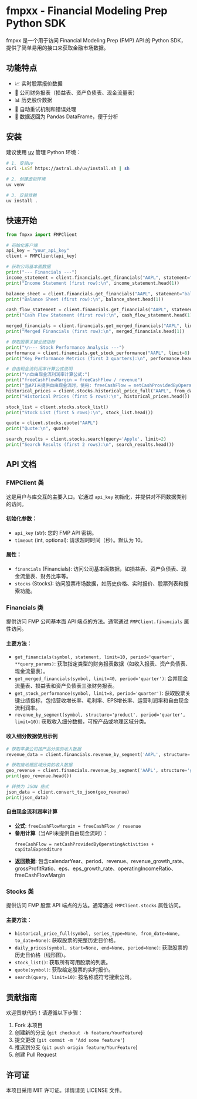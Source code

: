 # fmpxx - Financial Modeling Prep Python SDK

fmpxx 是一个用于访问 Financial Modeling Prep (FMP) API 的 Python SDK，提供了简单易用的接口来获取金融市场数据。

## 功能特点

- 📈 实时股票报价数据
- 💼 公司财务报表（损益表、资产负债表、现金流量表）
- 📊 历史股价数据
- 🔄 自动重试机制和错误处理
- 🐼 数据返回为 Pandas DataFrame，便于分析

## 安装

建议使用 [uv](https://github.com/astral-sh/uv) 管理 Python 环境：

```bash
# 1. 安装uv
curl -LsSf https://astral.sh/uv/install.sh | sh

# 2. 创建虚拟环境
uv venv

# 3. 安装依赖
uv install .
```

## 快速开始

```python
from fmpxx import FMPClient

# 初始化客户端
api_key = "your_api_key"
client = FMPClient(api_key)

# 获取公司基本面数据
print("--- Financials ---")
income_statement = client.financials.get_financials("AAPL", statement="income", limit=1)
print("Income Statement (first row):\n", income_statement.head(1))

balance_sheet = client.financials.get_financials("AAPL", statement="balance", limit=1)
print("Balance Sheet (first row):\n", balance_sheet.head(1))

cash_flow_statement = client.financials.get_financials("AAPL", statement="cash", limit=1)
print("Cash Flow Statement (first row):\n", cash_flow_statement.head(1))

merged_financials = client.financials.get_merged_financials("AAPL", limit=1)
print("Merged Financials (first row):\n", merged_financials.head(1))

# 获取股票关键业绩指标
print("\n--- Stock Performance Analysis ---")
performance = client.financials.get_stock_performance("AAPL", limit=8)
print("Key Performance Metrics (first 3 quarters):\n", performance.head(3))

# 自由现金流利润率计算公式说明
print("\n自由现金流利润率计算公式:")
print("freeCashFlowMargin = freeCashFlow / revenue")
print("当API未提供自由现金流时，使用: freeCashFlow = netCashProvidedByOperatingActivities + capitalExpenditure")
historical_prices = client.stocks.historical_price_full("AAPL", from_date="2023-01-01", to_date="2023-01-05")
print("Historical Prices (first 5 rows):\n", historical_prices.head())

stock_list = client.stocks.stock_list()
print("Stock List (first 5 rows):\n", stock_list.head())

quote = client.stocks.quote("AAPL")
print("Quote:\n", quote)

search_results = client.stocks.search(query='Apple', limit=2)
print("Search Results (first 2 rows):\n", search_results.head())
```


## API 文档

### FMPClient 类

这是用户与库交互的主要入口。它通过 `api_key` 初始化，并提供对不同数据类别的访问。

#### 初始化参数：
- `api_key` (str): 您的 FMP API 密钥。
- `timeout` (int, optional): 请求超时时间（秒）。默认为 10。

#### 属性：
- `financials` (Financials): 访问公司基本面数据，如损益表、资产负债表、现金流量表、财务比率等。
- `stocks` (Stocks): 访问股票市场数据，如历史价格、实时报价、股票列表和搜索功能。

### Financials 类

提供访问 FMP 公司基本面 API 端点的方法。通常通过 `FMPClient.financials` 属性访问。

#### 主要方法：
- `get_financials(symbol, statement, limit=10, period='quarter', **query_params)`: 获取指定类型的财务报表数据（如收入报表、资产负债表、现金流量表）。
- `get_merged_financials(symbol, limit=40, period='quarter')`: 合并现金流量表、损益表和资产负债表三张财务报表。
- `get_stock_performance(symbol, limit=8, period='quarter')`: 获取股票关键业绩指标，包括营收增长率、毛利率、EPS增长率、运营利润率和自由现金流利润率。
- `revenue_by_segment(symbol, structure='product', period='quarter', limit=10)`: 获取收入细分数据，可按产品或地理区域分类。

#### 收入细分数据使用示例
```python
# 获取苹果公司按产品分类的收入数据
revenue_data = client.financials.revenue_by_segment('AAPL', structure='product')

# 获取按地理区域分类的收入数据
geo_revenue = client.financials.revenue_by_segment('AAPL', structure='geographic')
print(geo_revenue.head())

# 转换为 JSON 格式
json_data = client.convert_to_json(geo_revenue)
print(json_data)
```

#### 自由现金流利润率计算
- **公式**: `freeCashFlowMargin = freeCashFlow / revenue`
- **备用计算**（当API未提供自由现金流时）：
  ```
  freeCashFlow = netCashProvidedByOperatingActivities + capitalExpenditure
  ```
- **返回数据**: 包含calendarYear、period、revenue、revenue_growth_rate、grossProfitRatio、eps、eps_growth_rate、operatingIncomeRatio、freeCashFlowMargin

### Stocks 类

提供访问 FMP 股票 API 端点的方法。通常通过 `FMPClient.stocks` 属性访问。

#### 主要方法：
- `historical_price_full(symbol, series_type=None, from_date=None, to_date=None)`: 获取股票的完整历史日价格。
- `daily_prices(symbol, start=None, end=None, period=None)`: 获取股票的历史日价格（线形图）。
- `stock_list()`: 获取所有可用股票的列表。
- `quote(symbol)`: 获取给定股票的实时报价。
- `search(query, limit=10)`: 按名称或符号搜索公司。

## 贡献指南

欢迎贡献代码！请遵循以下步骤：

1. Fork 本项目
2. 创建新的分支 (`git checkout -b feature/YourFeature`)
3. 提交更改 (`git commit -m 'Add some feature'`)
4. 推送到分支 (`git push origin feature/YourFeature`)
5. 创建 Pull Request

## 许可证

本项目采用 MIT 许可证。详情请见 LICENSE 文件。